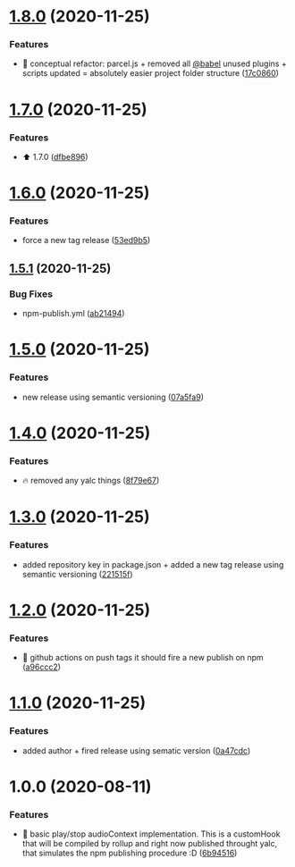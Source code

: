 # [1.8.0](https://github.com/lincerossa/jvibes/compare/v1.7.0...v1.8.0) (2020-11-25)


### Features

* 🚀 conceptual refactor: parcel.js + removed all [@babel](https://github.com/babel) unused plugins + scripts updated = absolutely easier project folder structure ([17c0860](https://github.com/lincerossa/jvibes/commit/17c0860ededfcfd0b91239ac4cb31e4b8142bcca))

# [1.7.0](https://github.com/lincerossa/jvibes/compare/v1.6.0...v1.7.0) (2020-11-25)


### Features

* ⬆️ 1.7.0 ([dfbe896](https://github.com/lincerossa/jvibes/commit/dfbe896b6ca48ded8ad814d8ce589990b22f7dd5))

# [1.6.0](https://github.com/lincerossa/jvibes/compare/v1.5.1...v1.6.0) (2020-11-25)


### Features

* force a new tag release ([53ed9b5](https://github.com/lincerossa/jvibes/commit/53ed9b5e6273b76558cb4889fab657e8d7403fe2))

## [1.5.1](https://github.com/lincerossa/jvibes/compare/v1.5.0...v1.5.1) (2020-11-25)


### Bug Fixes

* npm-publish.yml ([ab21494](https://github.com/lincerossa/jvibes/commit/ab21494c744dbf83ea3a91f83491f449a9612ab6))

# [1.5.0](https://github.com/lincerossa/jvibes/compare/v1.4.0...v1.5.0) (2020-11-25)


### Features

* new release using semantic versioning ([07a5fa9](https://github.com/lincerossa/jvibes/commit/07a5fa95926984c290c1a87d6ee4da34e3cca0e3))

# [1.4.0](https://github.com/lincerossa/jvibes/compare/v1.3.0...v1.4.0) (2020-11-25)


### Features

* 🔥 removed any yalc things ([8f79e67](https://github.com/lincerossa/jvibes/commit/8f79e679881b40706c750faabfbb908f4ef6209f))

# [1.3.0](https://github.com/lincerossa/jvibes/compare/v1.2.0...v1.3.0) (2020-11-25)


### Features

* added repository key in package.json + added a new tag release using semantic versioning ([221515f](https://github.com/lincerossa/jvibes/commit/221515f08ad95bc4a0024cf0b5b71376e7f65832))

# [1.2.0](https://github.com/Lincerossa/jvibes/compare/v1.1.0...v1.2.0) (2020-11-25)


### Features

* 🤖 github actions on push tags it should fire a new publish on npm ([a96ccc2](https://github.com/Lincerossa/jvibes/commit/a96ccc23217a8e05d48793ac5a84d331cb26d3fb))

# [1.1.0](https://github.com/Lincerossa/jvibes/compare/v1.0.0...v1.1.0) (2020-11-25)


### Features

* added author + fired release using sematic version ([0a47cdc](https://github.com/Lincerossa/jvibes/commit/0a47cdc2b0c8f0f6cd5a419c0863f4c930bbac3a))

# 1.0.0 (2020-08-11)


### Features

* 🚀 basic play/stop audioContext implementation.  This is a customHook that will be compiled by rollup and right now published throught yalc, that simulates the npm publishing procedure :D ([6b94516](https://github.com/Lincerossa/jvibes/commit/6b945161314a4292beff400bdbeec4a620b1efbf))
